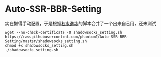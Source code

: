 # Auto-SSR-BBR-Setting
实在懒得手动配置，于是根据[秋水逸冰](https://github.com/teddysun)的脚本合并了一个出来自己用，还未测试

```
wget --no-check-certificate -O shadowsocks_setting.sh https://raw.githubusercontent.com/phantomT/Auto-SSR-BBR-Setting/master/shadowsocks_setting.sh
chmod +x shadowsocks_setting.sh
./shadowsocks_setting.sh
```
